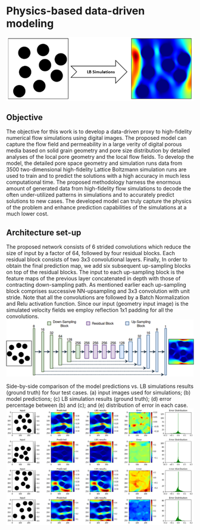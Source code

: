 # Physics-based data-driven modeling
![alt tag](docs/schematics.png)
## Objective
The objective for this work is to develop a data-driven proxy to high-fidelity numerical flow simulations using digital images. 
The proposed model can capture the flow field and permeability in a large verity of digital porous media based on solid grain geometry and pore size distribution by detailed analyses of the local pore geometry and the local flow fields. 
To develop the model, the detailed pore space geometry and simulation runs data from 3500 two-dimensional high-fidelity Lattice Boltzmann simulation runs are used to train and to predict the solutions with a high accuracy in much less computational time. 
The proposed methodology harness the enormous amount of generated data from high-fidelity flow simulations to decode the often under-utilized patterns in simulations and to accurately predict solutions to new cases.
The developed model can truly capture the physics of the problem and enhance prediction capabilities of the simulations at a much lower cost. 

## Architecture set-up
The proposed network consists of 6 strided convolutions which reduce the size of input by a factor of 64, followed by four residual blocks.  Each  residual  block  consists of  two  3x3  convolutional  layers. Finally, In  order  to  obtain  the  final  prediction map, we add six subsequent up-sampling blocks on top of the residual blocks. The input to each up-sampling block is the feature maps of the previous layer concatenated in depth with those of contracting down-sampling path. As mentioned earlier each up-sampling block comprises successive NN-upsampling and 3x3 convolution with unit stride. Note that all the convolutions are followed by a Batch Normalization and Relu activation function. 
 Since our input (geometry input image) is the simulated velocity fields we employ reflection 1x1 padding for all the convolutions.
![alt tag](docs/net.png)



Side-by-side comparison of the model predictions vs. LB simulations results (ground truth) for four test cases. (a) input images used for simulations; (b) model predictions; (c) LB simulation results (ground truth); (d) error percentage between (b) and (c); and (e) distribution of error in each case.
![alt tag](docs/error.png)
